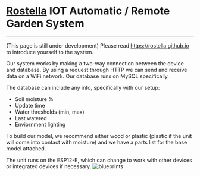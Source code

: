 ﻿[Rostella](https://rostella.github.io) IOT Automatic / Remote Garden System
===================
---
(This page is still under development) 
Please read https://rostella.github.io to introduce yourself to the system.

Our system works by making a two-way connection between the device and database. By using a request through HTTP we can send and receive data on a WiFi network. Our database runs on MySQL specifically.

The database can include any info, specifically with our setup:
 - Soil moisture %
 -  Update time
 -  Water thresholds (min, max)
 -  Last watered
 -  Enviornment lighting

To build our model, we recommend either wood or plastic (plastic if the unit will come into contact with moisture) and we have a parts list for the base model attached. 

The unit runs on the ESP12-E, which can change to work with other devices or integrated devices if necessary.
 ![blueprints](https://i.imgur.com/K705pEQ.png)
